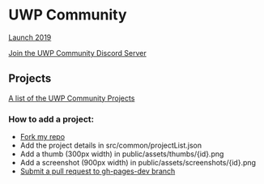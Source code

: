 # UWP Community
[Launch 2019](https://medium.com/@Arlodottxt/launch-2019-7efd37cc0877)

[Join the UWP Community Discord Server](https://discord.gg/eBHZSKG)  

## Projects
[A list of the UWP Community Projects](https://github.com/UWPCommunity/uwpcommunity.github.io//)

### How to add a project:
* [Fork my repo](https://guides.github.com/activities/forking/)
* Add the project details in src/common/projectList.json
* Add a thumb (300px width) in public/assets/thumbs/{id}.png
* Add a screenshot (900px width) in public/assets/screenshots/{id}.png
* [Submit a pull request to gh-pages-dev branch](https://help.github.com/en/articles/creating-a-pull-request-from-a-fork) 
